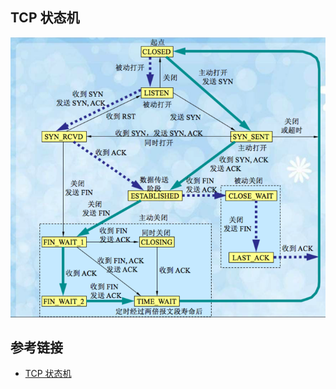 ## TCP 状态机

<img src="/knowledge/assets/network/tcp-states.png" width="750">

## 参考链接
* [TCP 状态机](https://blog.csdn.net/shimazhuge/article/details/5682177)